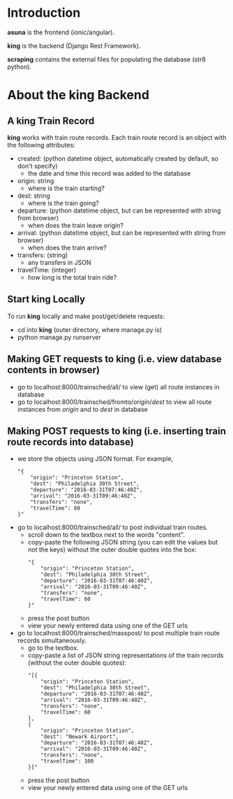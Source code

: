 # Introduction

__asuna__ is the frontend (ionic/angular).

__king__ is the backend (Django Rest Framework).

__scraping__ contains the external files for populating the database (str8 python).

# About the king Backend

## A king Train Record
__king__ works with train route records. Each train route record is an object with the following attributes:
* created: (python datetime object, automatically created by default, so don't specify) 
	* the date and time this record was added to the database
* origin: string
	* where is the train starting?
* dest: string
	* where is the train going?
* departure: (python datetime object, but can be represented with string from browser)
	* when does the train leave origin?
* arrival: (python datetime object, but can be represented with string from browser)
	* when does the train arrive?
* transfers: (string)
	* any transfers in JSON
* travelTime: (integer)
	* how long is the total train ride?

## Start king Locally

To run __king__ locally and make post/get/delete requests:
* cd into __king__ (outer directory, where manage.py is)
* python manage.py runserver

## Making GET requests to king (i.e. view database contents in browser)
* go to localhost:8000/trainsched/all/ to view (get) all route instances in database
* go to localhost:8000/trainsched/fromto/_origin_/_dest_ to view all route instances from _origin_ and to _dest_ in database

## Making POST requests to king (i.e. inserting train route records into database)
* we store the objects using JSON format. For example, 
	```
	"{
	    "origin": "Princeton Station",
	    "dest": "Philadelphia 30th Street",
	    "departure": "2016-03-31T07:46:40Z",
	    "arrival": "2016-03-31T09:46:40Z",
	    "transfers": "none",
	    "travelTime": 60
	}"
	```
* go to localhost:8000/trainsched/all/ to post individual train routes. 
   	* scroll down to the textbox next to the words "content". 
   	* copy-paste the following JSON string (you can edit the values but not the keys) without the outer double quotes into the box:
		```
		"{
			"origin": "Princeton Station",
			"dest": "Philadelphia 30th Street",
			"departure": "2016-03-31T07:46:40Z",
			"arrival": "2016-03-31T09:46:40Z",
			"transfers": "none",
			"travelTime": 60
		}"
		```
	* press the post button
	* view your newly entered data using one of the GET urls
* go to localhost:8000/trainsched/masspost/ to post multiple train route records simultaneously.
	* go to the textbox. 
	* copy-paste a list of JSON string representations of the train records (without the outer double quotes):
		```
		"[{
			"origin": "Princeton Station",
			"dest": "Philadelphia 30th Street",
			"departure": "2016-03-31T07:46:40Z",
			"arrival": "2016-03-31T09:46:40Z",
			"transfers": "none",
			"travelTime": 60
		},
		{
			"origin": "Princeton Station",
			"dest": "Newark Airport",
			"departure": "2016-03-31T07:46:40Z",
			"arrival": "2016-03-31T09:46:40Z",
			"transfers": "none",
			"travelTime": 100
		}]"
		```
	* press the post button
	* view your newly entered data using one of the GET urls


